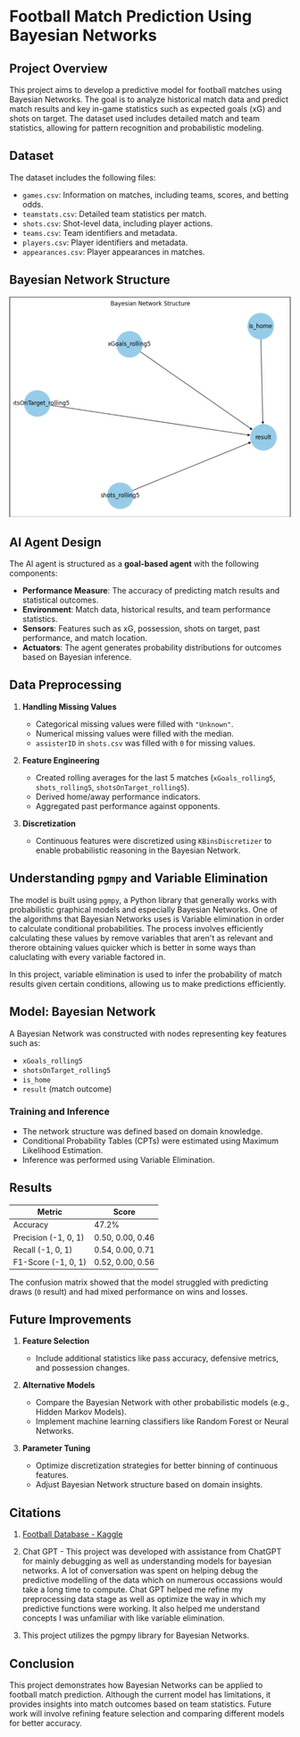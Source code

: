# Football Match Prediction Using Bayesian Networks

## Project Overview

This project aims to develop a predictive model for football matches using Bayesian Networks. The goal is to analyze historical match data and predict match results and key in-game statistics such as expected goals (xG) and shots on target. The dataset used includes detailed match and team statistics, allowing for pattern recognition and probabilistic modeling.

## Dataset

The dataset includes the following files:
- `games.csv`: Information on matches, including teams, scores, and betting odds.
- `teamstats.csv`: Detailed team statistics per match.
- `shots.csv`: Shot-level data, including player actions.
- `teams.csv`: Team identifiers and metadata.
- `players.csv`: Player identifiers and metadata.
- `appearances.csv`: Player appearances in matches.

## Bayesian Network Structure

![Bayesian Network Diagram](bayesian_network.png)

## AI Agent Design

The AI agent is structured as a **goal-based agent** with the following components:

- **Performance Measure**: The accuracy of predicting match results and statistical outcomes.
- **Environment**: Match data, historical results, and team performance statistics.
- **Sensors**: Features such as xG, possession, shots on target, past performance, and match location.
- **Actuators**: The agent generates probability distributions for outcomes based on Bayesian inference.

## Data Preprocessing

1. **Handling Missing Values**  
   - Categorical missing values were filled with `"Unknown"`.
   - Numerical missing values were filled with the median.
   - `assisterID` in `shots.csv` was filled with `0` for missing values.

2. **Feature Engineering**  
   - Created rolling averages for the last 5 matches (`xGoals_rolling5`, `shots_rolling5`, `shotsOnTarget_rolling5`).
   - Derived home/away performance indicators.
   - Aggregated past performance against opponents.

3. **Discretization**  
   - Continuous features were discretized using `KBinsDiscretizer` to enable probabilistic reasoning in the Bayesian Network.
  
## Understanding `pgmpy` and Variable Elimination

The model is built using `pgmpy`, a Python library that generally works with probabilistic graphical models and especially Bayesian Networks. One of the algorithms that Bayesian Networks uses is Variable elimination in order to calculate conditional probabilities. The process involves efficiently calculating these values by remove variables that aren't as relevant and therore obtaining values quicker which is better in some ways than caluclating with every variable factored in.

In this project, variable elimination is used to infer the probability of match results given certain conditions, allowing us to make predictions efficiently.


## Model: Bayesian Network

A Bayesian Network was constructed with nodes representing key features such as:
- `xGoals_rolling5`
- `shotsOnTarget_rolling5`
- `is_home`
- `result` (match outcome)

### Training and Inference
- The network structure was defined based on domain knowledge.
- Conditional Probability Tables (CPTs) were estimated using Maximum Likelihood Estimation.
- Inference was performed using Variable Elimination.

## Results

| Metric        | Score |
|--------------|-------|
| Accuracy     | 47.2% |
| Precision (-1, 0, 1) | 0.50, 0.00, 0.46 |
| Recall (-1, 0, 1) | 0.54, 0.00, 0.71 |
| F1-Score (-1, 0, 1) | 0.52, 0.00, 0.56 |

The confusion matrix showed that the model struggled with predicting draws (`0` result) and had mixed performance on wins and losses.

## Future Improvements

1. **Feature Selection**  
   - Include additional statistics like pass accuracy, defensive metrics, and possession changes.
   
2. **Alternative Models**  
   - Compare the Bayesian Network with other probabilistic models (e.g., Hidden Markov Models).
   - Implement machine learning classifiers like Random Forest or Neural Networks.

3. **Parameter Tuning**  
   - Optimize discretization strategies for better binning of continuous features.
   - Adjust Bayesian Network structure based on domain insights.
  

## Citations

1. [Football Database - Kaggle](https://www.kaggle.com/datasets/technika148/football-database?resource=download)
2. Chat GPT -
This project was developed with assistance from ChatGPT for mainly debugging as well as understanding models for bayesian networks. A lot of conversation was spent on helping debug the predictive modelling of the data which on numerous occassions would take a long time to compute. Chat GPT helped me refine my preprocessing data stage as well as optimize the way in which my predictive functions were working. It also helped me understand concepts I was unfamiliar with like variable elimination.

3. This project utilizes the pgmpy library for Bayesian Networks. 



## Conclusion

This project demonstrates how Bayesian Networks can be applied to football match prediction. Although the current model has limitations, it provides insights into match outcomes based on team statistics. Future work will involve refining feature selection and comparing different models for better accuracy.
